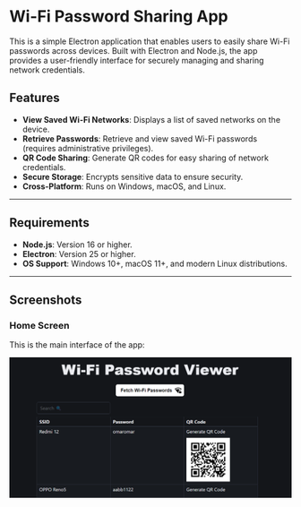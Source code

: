# Wi-Fi Password Sharing App

This is a simple Electron application that enables users to easily share Wi-Fi passwords across devices. Built with Electron and Node.js, the app provides a user-friendly interface for securely managing and sharing network credentials.

## Features
- **View Saved Wi-Fi Networks**: Displays a list of saved networks on the device.
- **Retrieve Passwords**: Retrieve and view saved Wi-Fi passwords (requires administrative privileges).
- **QR Code Sharing**: Generate QR codes for easy sharing of network credentials.
- **Secure Storage**: Encrypts sensitive data to ensure security.
- **Cross-Platform**: Runs on Windows, macOS, and Linux.

---

## Requirements
- **Node.js**: Version 16 or higher.
- **Electron**: Version 25 or higher.
- **OS Support**: Windows 10+, macOS 11+, and modern Linux distributions.

---
## Screenshots

### Home Screen
This is the main interface of the app:

![Home Screen](assets/Screenshot.png)
